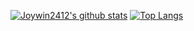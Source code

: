 


[![Joywin2412's github stats](https://github-readme-stats.vercel.app/api?username=Joywin2412&count_private=true&show_icons=true&theme=radical&hide_rank=false)](https://github.com/Joywin2412/github-readme-stats)
[![Top Langs](https://github-readme-stats.vercel.app/api/top-langs/?username=Joywin2412)](https://github.com/Joywin2412/github-readme-stats)
<!-- - 🔭 I’m currently working on ...
- 🌱 I’m currently learning ...
- 👯 I’m looking to collaborate on ...
- 🤔 I’m looking for help with ...
- 💬 Ask me about ...
- 📫 How to reach me: ...
- 😄 Pronouns: ...
- ⚡ Fun fact: ... -->

